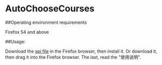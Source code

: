 # AutoChooseCourses

##Operating environment requirements

Firefox 54 and above

##Usage:

Download the [xpi file](https://github.com/MrTheWhiteHat/AutoChooseCourses/releases/download/2.3/autochoosecourses-2.3-fx.xpi) in the Firefox browser, then install it. Or download it, then drag it into the Firefox browser. The last, read the "使用说明".

